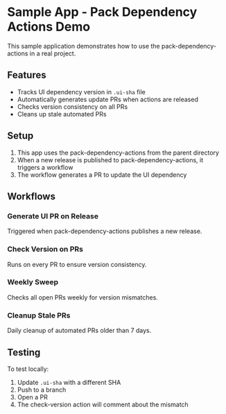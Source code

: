 # Sample App - Pack Dependency Actions Demo

This sample application demonstrates how to use the pack-dependency-actions in a real project.

## Features

- Tracks UI dependency version in `.ui-sha` file
- Automatically generates update PRs when actions are released
- Checks version consistency on all PRs
- Cleans up stale automated PRs

## Setup

1. This app uses the pack-dependency-actions from the parent directory
2. When a new release is published to pack-dependency-actions, it triggers a workflow
3. The workflow generates a PR to update the UI dependency

## Workflows

### Generate UI PR on Release
Triggered when pack-dependency-actions publishes a new release.

### Check Version on PRs
Runs on every PR to ensure version consistency.

### Weekly Sweep
Checks all open PRs weekly for version mismatches.

### Cleanup Stale PRs
Daily cleanup of automated PRs older than 7 days.

## Testing

To test locally:
1. Update `.ui-sha` with a different SHA
2. Push to a branch
3. Open a PR
4. The check-version action will comment about the mismatch